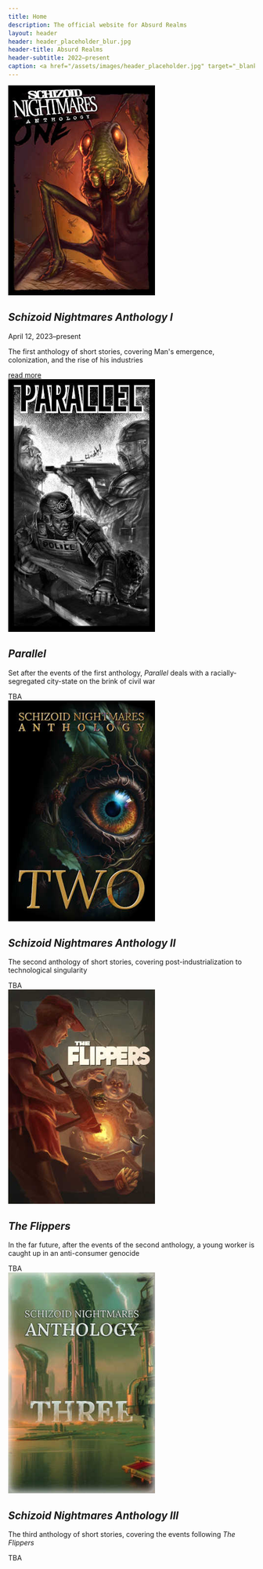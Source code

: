 ```yaml
---
title: Home
description: The official website for Absurd Realms
layout: header
header: header_placeholder_blur.jpg
header-title: Absurd Realms
header-subtitle: 2022–present
caption: <a href="/assets/images/header_placeholder.jpg" target="_blank">A.I. placeholder artwork</a> generated using <a href="https://creator.nightcafe.studio/creation/HR9lDACHYU1AtcC5bOSU" target="_blank">NightCafe Stable Diffusion v1.5 ⧉</a> — <a href="https://creativecommons.org/publicdomain/zero/1.0/" target="_blank">CC0 1.0 ⧉</a>
---
```


<div class="feature" markdown=0>
    <img src="/assets/images/anthology-i/anthology_i_small.jpg" alt="Anthology I cover">
    <div>
        <h2><i>Schizoid Nightmares Anthology I</i></h2>
        <p class="date">April 12, 2023–present</p>
        <p>The first anthology of short stories, covering Man's emergence, colonization, and the rise of his industries</p>
        <div><a href="/anthology-i/">read more</a></div>
    </div>
</div>

<div class="feature" markdown=0>
    <img src="/assets/images/parallel/parallel_small.jpg" alt="Parallel cover">
    <div>
        <h2><i>Parallel</i></h2>
        <p>Set after the events of the first anthology, <i>Parallel</i> deals with a racially-segregated city-state on the brink of civil war</p>
        <div>TBA</div>
    </div>
</div>

<div class="feature" markdown=0>
    <img src="/assets/images/anthology-ii/anthology_ii_placeholder_small.jpg" alt="Anthology II placeholder cover">
    <div>
        <h2><i>Schizoid Nightmares Anthology II</i></h2>
        <p>The second anthology of short stories, covering post-industrialization to technological singularity</p>
        <div>TBA</div>
    </div>
</div>

<div class="feature" markdown=0>
    <img src="/assets/images/the-flippers/the_flippers_small.jpg" alt="The Flippers cover">
    <div>
        <h2><i>The Flippers</i></h2>
        <p>In the far future, after the events of the second anthology, a young worker is caught up in an anti-consumer genocide </p>
        <div>TBA</div>
    </div>
</div>

<div class="feature" markdown=0>
    <img src="/assets/images/anthology-iii/anthology_iii_placeholder_small.jpg" alt="Anthology III placeholder cover">
    <div>
        <h2><i>Schizoid Nightmares Anthology III</i></h2>
        <p>The third anthology of short stories, covering the events following <i>The Flippers</i></p>
        <div>TBA</div>
    </div>
</div>